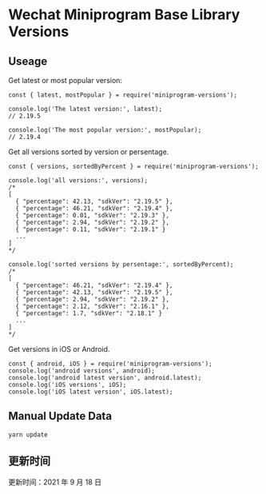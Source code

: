 
# Wechat Miniprogram Base Library Versions

## Useage

Get latest or most popular version:

```;
const { latest, mostPopular } = require('miniprogram-versions');

console.log('The latest version:', latest);
// 2.19.5

console.log('The most popular version:', mostPopular);
// 2.19.4

```

Get all versions sorted by version or persentage.

```
const { versions, sortedByPercent } = require('miniprogram-versions');

console.log('all versions:', versions);
/*
[
  { "percentage": 42.13, "sdkVer": "2.19.5" },
  { "percentage": 46.21, "sdkVer": "2.19.4" },
  { "percentage": 0.01, "sdkVer": "2.19.3" },
  { "percentage": 2.94, "sdkVer": "2.19.2" },
  { "percentage": 0.11, "sdkVer": "2.19.1" }
  ...
]
*/

console.log('sorted versions by persentage:', sortedByPercent);
/*
[
  { "percentage": 46.21, "sdkVer": "2.19.4" },
  { "percentage": 42.13, "sdkVer": "2.19.5" },
  { "percentage": 2.94, "sdkVer": "2.19.2" },
  { "percentage": 2.12, "sdkVer": "2.16.1" },
  { "percentage": 1.7, "sdkVer": "2.18.1" }
  ...
]
*/
```

Get versions in iOS or Android.

```
const { android, iOS } = require('miniprogram-versions');
console.log('android versions', android);
console.log('android latest version', android.latest);
console.log('iOS versions', iOS);
console.log('iOS latest version', iOS.latest);
```

## Manual Update Data

```
yarn update
```

## 更新时间

更新时间：2021 年 9 月 18 日
